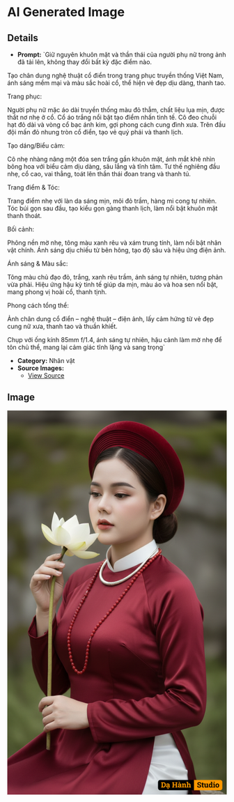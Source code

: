 # AI Generated Image

## Details
- **Prompt:** `Giữ nguyên khuôn mặt và thần thái của người phụ nữ trong ảnh đã tải lên, không thay đổi bất kỳ đặc điểm nào.

Tạo chân dung nghệ thuật cổ điển trong trang phục truyền thống Việt Nam, ánh sáng mềm mại và màu sắc hoài cổ, thể hiện vẻ đẹp dịu dàng, thanh tao.

Trang phục:

Người phụ nữ mặc áo dài truyền thống màu đỏ thẫm, chất liệu lụa mịn, được thắt nơ nhẹ ở cổ. Cổ áo trắng nổi bật tạo điểm nhấn tinh tế. Cô đeo chuỗi hạt đỏ dài và vòng cổ bạc ánh kim, gợi phong cách cung đình xưa. Trên đầu đội mấn đỏ nhung tròn cổ điển, tạo vẻ quý phái và thanh lịch.

Tạo dáng/Biểu cảm:

Cô nhẹ nhàng nâng một đóa sen trắng gần khuôn mặt, ánh mắt khẽ nhìn bông hoa với biểu cảm dịu dàng, sâu lắng và tĩnh tâm. Tư thế nghiêng đầu nhẹ, cổ cao, vai thẳng, toát lên thần thái đoan trang và thanh tú.

Trang điểm & Tóc:

Trang điểm nhẹ với làn da sáng mịn, môi đỏ trầm, hàng mi cong tự nhiên. Tóc búi gọn sau đầu, tạo kiểu gọn gàng thanh lịch, làm nổi bật khuôn mặt thanh thoát.

Bối cảnh:

Phông nền mờ nhẹ, tông màu xanh rêu và xám trung tính, làm nổi bật nhân vật chính. Ánh sáng dịu chiếu từ bên hông, tạo độ sâu và hiệu ứng điện ảnh.

Ánh sáng & Màu sắc:

Tông màu chủ đạo đỏ, trắng, xanh rêu trầm, ánh sáng tự nhiên, tương phản vừa phải. Hiệu ứng hậu kỳ tinh tế giúp da mịn, màu áo và hoa sen nổi bật, mang phong vị hoài cổ, thanh tịnh.

Phong cách tổng thể:

Ảnh chân dung cổ điển – nghệ thuật – điện ảnh, lấy cảm hứng từ vẻ đẹp cung nữ xưa, thanh tao và thuần khiết.

Chụp với ống kính 85mm f/1.4, ánh sáng tự nhiên, hậu cảnh làm mờ nhẹ để tôn chủ thể, mang lại cảm giác tĩnh lặng và sang trọng`
- **Category:** Nhân vật
- **Source Images:**
  - [View Source](https://raw.githubusercontent.com/lenzcomvth/ImageLibrary/main/Female.png)

## Image
![AI Generated Image](./image-2025-10-06T22-00-44-143Z-7s372.png)